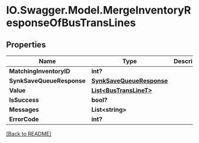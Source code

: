 # IO.Swagger.Model.MergeInventoryResponseOfBusTransLines
## Properties

Name | Type | Description | Notes
------------ | ------------- | ------------- | -------------
**MatchingInventoryID** | **int?** |  | [optional] 
**SynkSaveQueueResponse** | [**SynkSaveQueueResponse**](SynkSaveQueueResponse.md) |  | [optional] 
**Value** | [**List&lt;BusTransLineT&gt;**](BusTransLineT.md) |  | [optional] 
**IsSuccess** | **bool?** |  | [optional] 
**Messages** | **List&lt;string&gt;** |  | [optional] 
**ErrorCode** | **int?** |  | [optional] 

 [[Back to README]](../README.md)

